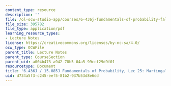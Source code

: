 ```yaml
---
content_type: resource
description: ''
file: /ol-ocw-studio-app/courses/6-436j-fundamentals-of-probability-fall-2018/d734a5f3c245eef581b2937b53d8e6dd_MIT6_436JF18_lec25.pdf
file_size: 395782
file_type: application/pdf
learning_resource_types:
- Lecture Notes
license: https://creativecommons.org/licenses/by-nc-sa/4.0/
ocw_type: OCWFile
parent_title: Lecture Notes
parent_type: CourseSection
parent_uid: a004b473-a942-78b5-04a5-99ccf29d9f01
resourcetype: Document
title: '6.436J / 15.085J Fundamentals of Probability, Lec 25: Martingales I'
uid: d734a5f3-c245-eef5-81b2-937b53d8e6dd
---
```


